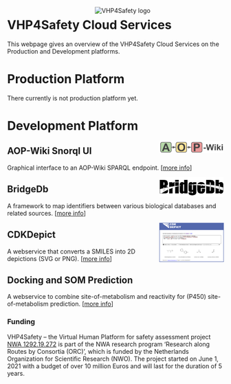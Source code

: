 <img width="300" align="right"
     alt="VHP4Safety logo" 
     src="https://vhp4safety.nl/wp-content/uploads/sites/725/2021/05/VHP-LOGO-100mm-RGB.png">
# VHP4Safety Cloud Services

This webpage gives an overview of the VHP4Safety Cloud Services on the Production and
Development platforms.

# Production Platform

There currently is not production platform yet.

# Development Platform

<img width="150" align="right"
     alt="screenshot of the service" 
     src="service/aopwiki.png">
## AOP-Wiki Snorql UI

Graphical interface to an AOP-Wiki SPARQL endpoint. [[more info](service/aopwiki.md)]

<img width="150" align="right"
     alt="screenshot of the service" 
     src="service/bridgedb.png">
## BridgeDb

A framework to map identifiers between various biological databases and related sources. [[more info](service/bridgedb.md)]

<img width="150" align="right"
     alt="screenshot of the service" 
     src="service/cdkdepict.png">
## CDKDepict

A webservice that converts a SMILES into 2D depictions (SVG or PNG). [[more info](service/cdkdepict.md)]

## Docking and SOM Prediction

A webservice to combine site-of-metabolism and reactivity for (P450) site-of-metabolism prediction. [[more info](service/sombie.md)]

### Funding

VHP4Safety – the Virtual Human Platform for safety assessment project
[NWA 1292.19.272](https://www.nwo.nl/projecten/nwa129219272) is part of the NWA
research program ‘Research along Routes by Consortia (ORC)’, which is funded by the Netherlands Organization
for Scientific Research (NWO). The project started on June 1, 2021 with a budget of over 10 million Euros
and will last for the duration of 5 years. 
